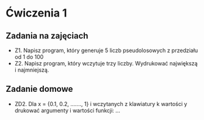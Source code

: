 # Ćwiczenia 1

## Zadania na zajęciach

* Z1. Napisz program, który generuje 5 liczb pseudolosowych z przedziału od 1 do 100
* Z2. Napisz program, który wczytuje trzy liczby. Wydrukować największą i najmniejszą.

## Zadanie domowe
* ZD2. Dla x = {0.1, 0.2, ......., 1} i wczytanych z klawiatury k wartości y drukować argumenty i wartości funkcji: ...
